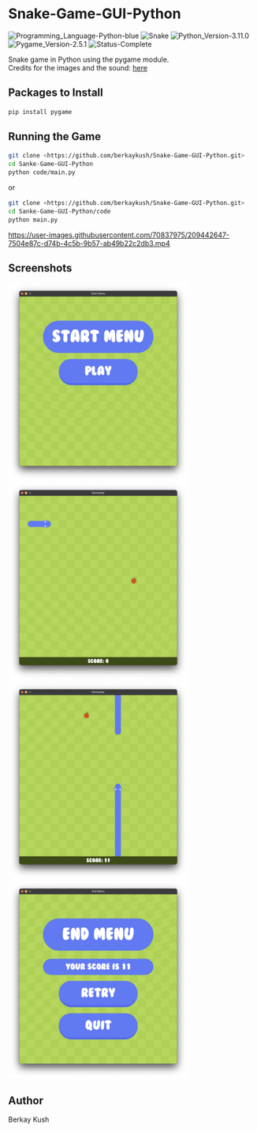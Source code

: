 # Snake-Game-GUI-Python

![Programming_Language-Python-blue](https://img.shields.io/badge/Programming_Language-Python-blue.svg)
![Snake](https://img.shields.io/badge/Game-Snake-yellow.svg)
![Python_Version-3.11.0](https://img.shields.io/badge/Python_Version-3.11.4-brown.svg)
![Pygame_Version-2.5.1](https://img.shields.io/badge/Pygame_Version-2.5.1-purple.svg)
![Status-Complete](https://img.shields.io/badge/Status-Complete-green.svg)

Snake game in Python using the pygame module.\
Credits for the images and the sound: [here](<https://github.com/clear-code-projects/Snake>)

## Packages to Install

```zsh
pip install pygame
```

## Running the Game

```zsh
git clone <https://github.com/berkaykush/Snake-Game-GUI-Python.git>
cd Sanke-Game-GUI-Python
python code/main.py
```

or

```zsh
git clone <https://github.com/berkaykush/Snake-Game-GUI-Python.git>
cd Sanke-Game-GUI-Python/code
python main.py
```

<https://user-images.githubusercontent.com/70837975/209442647-7504e87c-d74b-4c5b-9b57-ab49b22c2db3.mp4>

## Screenshots

<p>
  <img src="./resources/screenshots/screenshot-1.jpg" height="400" width="365">
  <img src="./resources/screenshots/screenshot-2.jpg" height="400" width="365">
  <img src="./resources/screenshots/screenshot-3.jpg" height="400" width="365">
  <img src="./resources/screenshots/screenshot-4.jpg" height="400" width="365">
</p>

## Author

Berkay Kush
